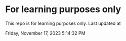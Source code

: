 # For learning purposes only
This repo is for learning purposes only.
Last updated at

Friday, November 17, 2023 5:14:32 PM

